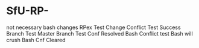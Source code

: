 # SfU-RP-
not necessary
bash changes
RPex Test Change
Conflict Test Success
Branch Test
Master Branch Test
Conf Resolved
Bash Conflict test
Bash will crush
Bash Cnf Cleared
